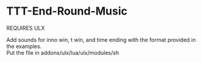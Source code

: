 TTT-End-Round-Music
===================

REQUIRES ULX

Add sounds for inno win, t win, and time ending with the format provided in the examples.  
Put the file in addons/ulx/lua/ulx/modules/sh
